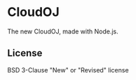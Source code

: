 # CloudOJ

The new CloudOJ, made with Node.js.

## License

BSD 3-Clause "New" or "Revised" license
